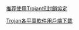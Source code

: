 <p><a href="https://trojan0.github.io/" target="_blank">推荐使用Trojan抗封鎖協定</a></p>
<p><a href="https://github.com/Trojan0/Trojan" target="_blank">Trojan各平臺軟件用戶端下載</a></p>
